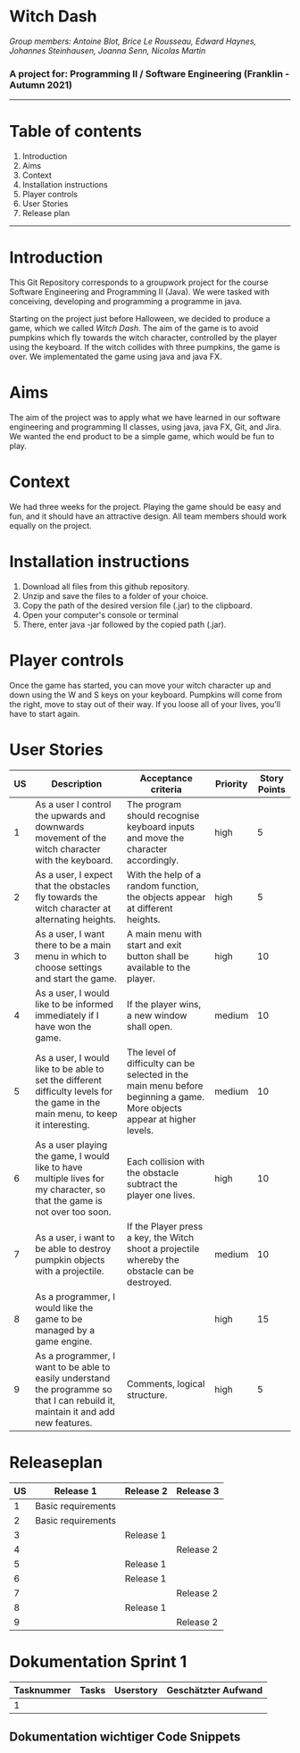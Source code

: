 # Witch Dash

*Group members: Antoine Blot, Brice Le Rousseau, Edward Haynes, Johannes Steinhausen, Joanna Senn, Nicolas Martin*

### A project for: Programming II / Software Engineering (Franklin - Autumn 2021)


---

# Table of contents

<ol>
<li>Introduction </li>
<li>Aims</li>
<li>Context</li>
<li>Installation instructions</li>
<li>Player controls</li>
<li>User Stories</li>
<li>Release plan</li>
</ol>

---
# Introduction
This Git Repository corresponds to a groupwork project for the course Software Engineering and Programming II (Java). We were tasked with conceiving, developing and programming a programme in java.

Starting on the project just before Halloween, we decided to produce a game, which we called *Witch Dash*. The aim of the game is to avoid pumpkins which fly towards the witch character, controlled by the player using the keyboard. If the witch collides with three pumpkins, the game is over. We implementated the game using java and java FX.

# Aims
The aim of the project was to apply what we have learned in our software engineering and programming II classes, using java, java FX, Git, and Jira. We wanted the end product to be a simple game, which would be fun to play.

# Context

We had three weeks for the project. Playing the game should be easy and fun, and it should have an attractive design. All team members should work equally on the project. 


# Installation instructions
  1. Download all files from this github repository.
  2. Unzip and save the files to a folder of your choice.
  3. Copy the path of the desired version file (.jar) to the clipboard.
  4. Open your computer's console or terminal
  5. There, enter java -jar followed by the copied path (.jar).

# Player controls

Once the game has started, you can move your witch character up and down using the W and S keys on your keyboard. Pumpkins will come from the right, move to stay out of their way. If you loose all of your lives, you'll have to start again.

# User Stories

| US | Description | Acceptance criteria | Priority | Story Points |
|----|----|----|----|----|
| 1 | As a user I control the upwards and downwards movement of the witch character with the keyboard. | The program should recognise keyboard inputs and move the character accordingly. | high | 5 |
| 2 | As a user, I expect that the obstacles fly towards the witch character at alternating heights. | With the help of a random function, the objects appear at different heights. | high | 5 |
| 3 | As a user, I want there to be a main menu in which to choose settings and start the game. | A main menu with start and exit button shall be available to the player. | high | 10 |
| 4 | As a user, I would like to be informed immediately if I have won the game. | If the player wins, a new window shall open. | medium | 10 |
| 5 | As a user, I would like to be able to set the different difficulty levels for the game in the main menu, to keep it interesting. | The level of difficulty can be selected in the main menu before beginning a game. More objects appear at higher levels. | medium | 10 |
| 6 | As a user playing the game, I would like to have multiple lives for my character, so that the game is not over too soon.  | Each collision with the obstacle subtract the player one lives. | high | 10 |
| 7 | As a user, i want to be able to destroy pumpkin objects with a projectile. | If the Player press a key, the Witch shoot a projectile whereby the obstacle can be destroyed. | medium | 10 |
| 8 | As a programmer, I would like the game to be managed by a game engine. |  | high | 15 |
| 9 | As a programmer, I want to be able to easily understand the programme so that I can rebuild it, maintain it and add new features. | Comments, logical structure. | high | 5 |

# Releaseplan

| US | Release 1 | Release 2 | Release 3 |
|----|----|----|----|
|1| Basic requirements | | |
|2| Basic requirements | | |
|3| | Release 1 | |
|4| | | Release 2 |
|5| | Release 1 | |
|6| | Release 1 | |
|7| | | Release 2 |
|8| | Release 1 | |
|9| | | Release 2 |


# Dokumentation Sprint 1

| Tasknummer | Tasks | Userstory | Geschätzter Aufwand |
|----|----|----|----|
| 1 | 

## Dokumentation wichtiger Code Snippets




